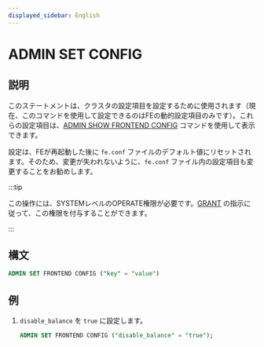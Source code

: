 ```yaml
---
displayed_sidebar: English
---
```


# ADMIN SET CONFIG

## 説明

このステートメントは、クラスタの設定項目を設定するために使用されます（現在、このコマンドを使用して設定できるのはFEの動的設定項目のみです）。これらの設定項目は、[ADMIN SHOW FRONTEND CONFIG](ADMIN_SET_CONFIG.md) コマンドを使用して表示できます。

設定は、FEが再起動した後に `fe.conf` ファイルのデフォルト値にリセットされます。そのため、変更が失われないように、`fe.conf` ファイル内の設定項目も変更することをお勧めします。

:::tip

この操作には、SYSTEMレベルのOPERATE権限が必要です。[GRANT](../account-management/GRANT.md) の指示に従って、この権限を付与することができます。

:::

## 構文

```sql
ADMIN SET FRONTEND CONFIG ("key" = "value")
```

## 例

1. `disable_balance` を `true` に設定します。

    ```sql
    ADMIN SET FRONTEND CONFIG ("disable_balance" = "true");
    ```
